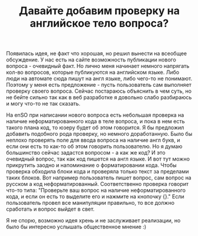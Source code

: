 ﻿---
title: "Давайте добавим проверку на английское тело вопроса?"
se.owner.user_id: 238742
se.owner.display_name: "Andrew"
se.owner.link: "https://ru.meta.stackoverflow.com/users/238742/andrew"
se.link: "https://ru.meta.stackoverflow.com/questions/10275/%d0%94%d0%b0%d0%b2%d0%b0%d0%b9%d1%82%d0%b5-%d0%b4%d0%be%d0%b1%d0%b0%d0%b2%d0%b8%d0%bc-%d0%bf%d1%80%d0%be%d0%b2%d0%b5%d1%80%d0%ba%d1%83-%d0%bd%d0%b0-%d0%b0%d0%bd%d0%b3%d0%bb%d0%b8%d0%b9%d1%81%d0%ba%d0%be%d0%b5-%d1%82%d0%b5%d0%bb%d0%be-%d0%b2%d0%be%d0%bf%d1%80%d0%be%d1%81%d0%b0"
se.question_id: 10275
se.post_type: question
se.score: 10
---
<p>Появилась идея, не факт что хорошая, но решил вынести на всеобщее обсуждение. У нас есть на сайте возможность публикации нового вопроса - очевидный факт. Но лично меня начинает немного напрягать кол-во вопросов, которые публикуются на английском языке. Либо люди на автомате сюда пишут на англ языке, либо чего-то не понимают. Поэтому у меня есть предложение - пусть пользователь сам выполняет проверку своего вопроса. Сейчас постараюсь объяснить в чем суть, но не бейте сильно так как в веб разработке я довольно слабо разбираюсь и могу что-то не так сказать.</p>

<p>На enSO при написании нового вопроса есть небольшая проверка на наличие неформатированного кода в теле вопроса, и пока в нем есть такого плана код, то юзеру будет об этом говорится. Я бы предложил добавить подобного рода проверку, но немного доработанную. Было бы неплохо проверять поле для ввода вопроса на наличие англ букв, и если они есть то как-то об этом говорить пользователю. Но я думаю большинство сейчас задастся вопросом - а как же код? И это очевидный вопрос, так как код пишется на англ языке. И вот тут можно прикрутить заодно и напоминание о форматировании кода. Чтобы проверка обходила блоки кода и проверяла только текст за пределами таких блоков. Вот например пользователь пишет вопрос, сам вопрос на русском а код неформатированный. Соответственно проверка говорит что-то типа: "Проверьте ваш вопрос на наличие неформатированного кода, и если он есть то выделите его и нажмите на кнопочку {}." Если пользователь провел все манипуляции правильно, то все должно сработать и вопрос выйдет в свет.</p>

<p>Я не спорю, возможно идея хрень и не заслуживает реализации, но было бы интересно услышать общественное мнение :)</p>
